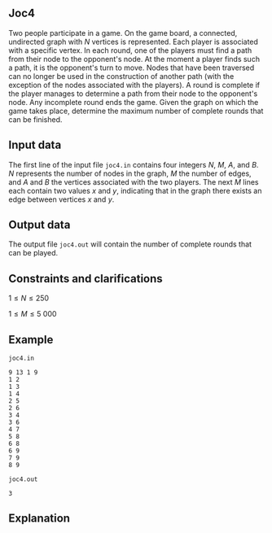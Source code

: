 ## Joc4

Two people participate in a game. On the game board, a connected, undirected graph with $N$ vertices is represented. Each player is associated with a specific vertex. In each round, one of the players must find a path from their node to the opponent's node. At the moment a player finds such a path, it is the opponent's turn to move. Nodes that have been traversed can no longer be used in the construction of another path (with the exception of the nodes associated with the players). A round is complete if the player manages to determine a path from their node to the opponent's node. Any incomplete round ends the game. Given the graph on which the game takes place, determine the maximum number of complete rounds that can be finished.

## Input data

The first line of the input file `joc4.in` contains four integers $N$, $M$, $A$, and $B$. $N$ represents the number of nodes in the graph, $M$ the number of edges, and $A$ and $B$ the vertices associated with the two players. The next $M$ lines each contain two values $x$ and $y$, indicating that in the graph there exists an edge between vertices $x$ and $y$.

## Output data

The output file `joc4.out` will contain the number of complete rounds that can be played.

## Constraints and clarifications

$1 \leq N \leq 250$

$1 \leq M \leq 5\ 000$

## Example

`joc4.in`
```
9 13 1 9 
1 2 
1 3 
1 4 
2 5 
2 6 
3 4 
3 6 
4 7 
5 8 
6 8 
6 9 
7 9 
8 9
```

`joc4.out`
```
3
```

## Explanation